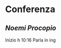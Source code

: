 # Conferenza
## _Noemi Procopio_

Inizio h 10:16
Parla in ing
<!--stackedit_data:
eyJoaXN0b3J5IjpbLTk5Mjg0NzA2Ml19
-->